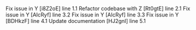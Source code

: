Fix issue in Y [i8Z2oE] line 1.1
Refactor codebase with Z [Rt0gtE] line 2.1
Fix issue in Y [AIcRyf] line 3.2
Fix issue in Y [AIcRyf] line 3.3
Fix issue in Y [BDHkzF] line 4.1
Update documentation [HJ2gnI] line 5.1
